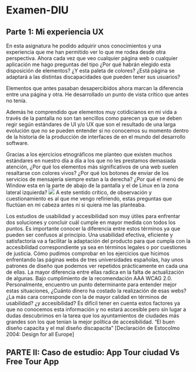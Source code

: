 # Examen-DIU
## Parte 1: Mi experiencia UX
En esta asignatura he podido adquirir unos conocimientos y una experiencia que me han permitido ver lo que me rodea desde otra perspectiva. Ahora cada vez que veo cualquier página web o cualquier aplicación me hago preguntas del tipo ¿Por qué habrán elegido esta disposición de elementos? ¿Y esta paleta de colores? ¿Está página se adaptará a las distintas discapacidades que pueden tener sus usuarios?

Elementos que antes pasaban desapercibidos ahora marcan la diferencia entre una página y otra. He desarrollado un punto de vista crítico que antes no tenía.

Además he comprendido que elementos muy cotidicianos en mi vida a través de la pantalla no son tan sencillos como parecen ya que se deben regir según estándares de UI y/o UX que son el resultado de una larga evolución que no se pueden entender si no conocemos su
momento  dentro de la historia de la producción de interfaces de en el mundo del desarrollo software. 

Gracias a los ejercicios etnográficos me planteo que existen muchos estándares en nuestro día a día a los que no les prestamos demasiada atención, ¿Por qué los elementos más significativos de una web suelen resaltarse con colores vivos? ¿Por qué los botones de enviar de los servicios de mensajería siempre estan a la derecha? ¿Por qué el menú de Window esta en la parte de abajo de la pantalla y el de Linux en la zona lateral izquierda?
<img src="../img/moodboard2.png"/>
A este sentido crítico, de observación y cuestionamiento es al que me vengo refiriendo, estas preguntas que fluctúan en mi cabeza antes ni si quiera me las planteaba.

Los estudios de usabilidad y accesibilidad son muy útiles para enfrentar dos
soluciones y concluir cuál cumple en mayor medida con todos los puntos. Es
importante conocer la diferencia entre estos términos ya que pueden ser
confusos al principio. Una usabilidad efectiva, eficiente y satisfactoria va a
facilitar la adaptación del producto para que cumpla con la accesibilidad
correspondiente ya sea en términos legales o por cuestiones de justicia.
Cómo pudimos comprobar en los ejercicios que hicimos enfrentando las
páginas webs de tres universidades españolas, hay unos patrones de diseño
que podemos ver repetidos prácticamente en cada una de ellas. La mayor
diferencia entre ellas radica en la falta de actualización de algunas. Bajo
cumplimiento de la recomendación AAA WCAG 2.0. Personalmente, encuentro
un punto determinante para entender mejor estas situaciones, ¿Cuánto dinero
ha costado la realización de esas webs? ¿La más cara corresponde con la de
mayor calidad en términos de usabilidad? ¿y accesibilidad?
Es difícil tener en cuenta estos factores ya que no conocemos esta información
y no estará accesible pero sin lugar a dudas descubrimos en la tarea que los
ayuntamientos de ciudades más grandes son los que tenían la mejor política de
accesibilidad.
“El buen diseño capacita y el mal diseño discapacita” [Declaración de
Estocolmo 2004: Design for all Europe]
## PARTE II: Caso de estudio: App Tour ciudad Vs Free Tour App